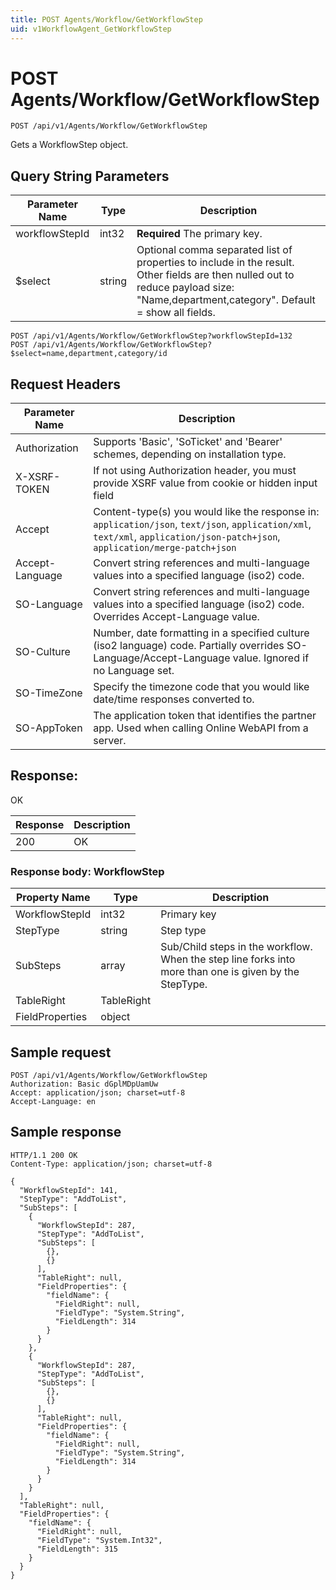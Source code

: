 ```yaml
---
title: POST Agents/Workflow/GetWorkflowStep
uid: v1WorkflowAgent_GetWorkflowStep
---
```


# POST Agents/Workflow/GetWorkflowStep

```http
POST /api/v1/Agents/Workflow/GetWorkflowStep
```

Gets a WorkflowStep object.







## Query String Parameters

| Parameter Name | Type |  Description |
|----------------|------|--------------|
| workflowStepId | int32 | **Required** The primary key. |
| $select | string |  Optional comma separated list of properties to include in the result. Other fields are then nulled out to reduce payload size: "Name,department,category". Default = show all fields. |

```http
POST /api/v1/Agents/Workflow/GetWorkflowStep?workflowStepId=132
POST /api/v1/Agents/Workflow/GetWorkflowStep?$select=name,department,category/id
```


## Request Headers

| Parameter Name | Description |
|----------------|-------------|
| Authorization  | Supports 'Basic', 'SoTicket' and 'Bearer' schemes, depending on installation type. |
| X-XSRF-TOKEN   | If not using Authorization header, you must provide XSRF value from cookie or hidden input field |
| Accept         | Content-type(s) you would like the response in: `application/json`, `text/json`, `application/xml`, `text/xml`, `application/json-patch+json`, `application/merge-patch+json` |
| Accept-Language | Convert string references and multi-language values into a specified language (iso2) code. |
| SO-Language | Convert string references and multi-language values into a specified language (iso2) code. Overrides Accept-Language value. |
| SO-Culture | Number, date formatting in a specified culture (iso2 language) code. Partially overrides SO-Language/Accept-Language value. Ignored if no Language set. |
| SO-TimeZone | Specify the timezone code that you would like date/time responses converted to. |
| SO-AppToken | The application token that identifies the partner app. Used when calling Online WebAPI from a server. |


## Response:

OK

| Response | Description |
|----------------|-------------|
| 200 | OK |

### Response body: WorkflowStep

| Property Name | Type |  Description |
|----------------|------|--------------|
| WorkflowStepId | int32 | Primary key |
| StepType | string | Step type |
| SubSteps | array | Sub/Child steps in the workflow. When the step line forks into more than one is given by the StepType. |
| TableRight | TableRight |  |
| FieldProperties | object |  |

## Sample request

```http!
POST /api/v1/Agents/Workflow/GetWorkflowStep
Authorization: Basic dGplMDpUamUw
Accept: application/json; charset=utf-8
Accept-Language: en
```

## Sample response

```http_
HTTP/1.1 200 OK
Content-Type: application/json; charset=utf-8

{
  "WorkflowStepId": 141,
  "StepType": "AddToList",
  "SubSteps": [
    {
      "WorkflowStepId": 287,
      "StepType": "AddToList",
      "SubSteps": [
        {},
        {}
      ],
      "TableRight": null,
      "FieldProperties": {
        "fieldName": {
          "FieldRight": null,
          "FieldType": "System.String",
          "FieldLength": 314
        }
      }
    },
    {
      "WorkflowStepId": 287,
      "StepType": "AddToList",
      "SubSteps": [
        {},
        {}
      ],
      "TableRight": null,
      "FieldProperties": {
        "fieldName": {
          "FieldRight": null,
          "FieldType": "System.String",
          "FieldLength": 314
        }
      }
    }
  ],
  "TableRight": null,
  "FieldProperties": {
    "fieldName": {
      "FieldRight": null,
      "FieldType": "System.Int32",
      "FieldLength": 315
    }
  }
}
```